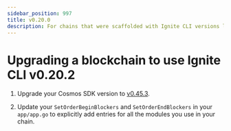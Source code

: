```yaml
---
sidebar_position: 997
title: v0.20.0
description: For chains that were scaffolded with Ignite CLI versions lower than v0.20.0, changes are required to use Ignite CLI v0.20.0.
---
```


# Upgrading a blockchain to use Ignite CLI v0.20.2

1. Upgrade your Cosmos SDK version to [v0.45.3](https://github.com/cosmos/cosmos-sdk/releases/tag/v0.45.3).

2. Update your `SetOrderBeginBlockers` and `SetOrderEndBlockers` in your `app/app.go` to explicitly add entries for all
   the modules you use in your chain.
